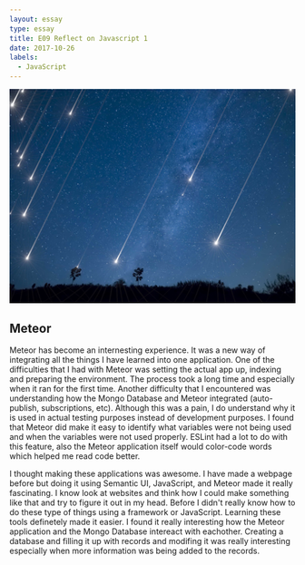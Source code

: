 ```yaml
---
layout: essay
type: essay
title: E09 Reflect on Javascript 1
date: 2017-10-26
labels:
  - JavaScript 
---
```

<img class="ui medium right floated rounded image" src="../images/met.jpg">

## Meteor 

<p>Meteor has become an internesting experience. It was a new way of integrating all the things I have learned into one application. One of the difficulties that I had with Meteor was setting the actual app up, indexing and preparing the environment. The process took a long time and especially when it ran for the first time. Another difficulty that I encountered was understanding how the Mongo Database and Meteor integrated (auto-publish, subscriptions, etc). Although this was a pain, I do understand why it is used in actual testing purposes instead of development purposes. I found that Meteor did make it easy to identify what variables were not being used and when the variables were not used properly. ESLint had a lot to do with this feature, also the Meteor application itself would color-code words which helped me read code better.</p>
<p>I thought making these applications was awesome. I have made a webpage before but doing it using Semantic UI, JavaScript, and Meteor made it really fascinating. I know look at websites and think how I could make something like that and try to figure it out in my head. Before I didn't really know how to do these type of things using a framework or JavaScript. Learning these tools definetely made it easier. I found it really interesting how the Meteor application and the Mongo Database intereact with eachother. Creating a database and filling it up with records and modifing it was really interesting especially when more information was being added to the records. </p> 
